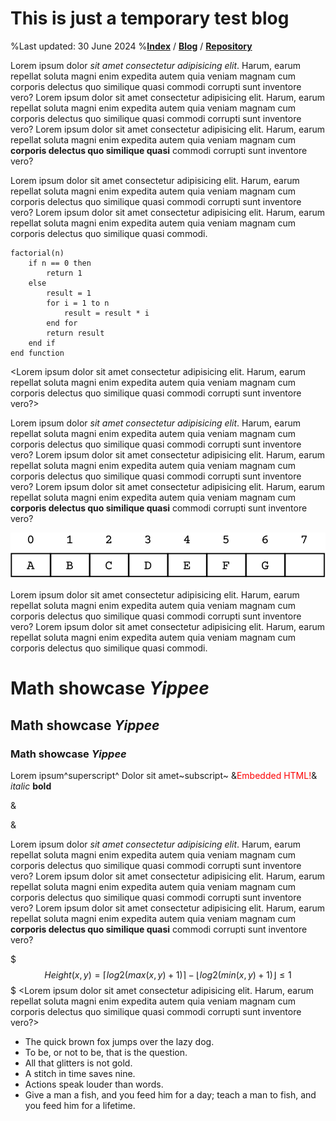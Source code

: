 # This is just a temporary test blog
%Last updated: 30 June 2024
%[**Index**](/index.html) / [**Blog**](/blog.html) / [**Repository**](https://github.com/Goubermouche/website)

Lorem ipsum dolor *sit amet consectetur adipisicing elit*. Harum, earum repellat soluta magni enim expedita autem quia veniam magnam cum corporis delectus quo similique quasi commodi corrupti sunt inventore vero? Lorem ipsum dolor sit amet consectetur adipisicing elit. Harum, earum repellat soluta magni enim expedita autem quia veniam magnam cum corporis delectus quo similique quasi commodi corrupti sunt inventore vero? Lorem ipsum dolor sit amet consectetur adipisicing elit. Harum, earum repellat soluta magni enim expedita autem quia veniam magnam cum **corporis delectus quo similique quasi** commodi corrupti sunt inventore vero?

Lorem ipsum dolor sit amet consectetur adipisicing elit. Harum, earum repellat soluta magni enim expedita autem quia veniam magnam cum corporis delectus quo similique quasi commodi corrupti sunt inventore vero? Lorem ipsum dolor sit amet consectetur adipisicing elit. Harum, earum repellat soluta magni enim expedita autem quia veniam magnam cum corporis delectus quo similique quasi commodi.

```
factorial(n)
    if n == 0 then
        return 1
    else
        result = 1
        for i = 1 to n
            result = result * i
        end for
        return result
    end if
end function
```
<Lorem ipsum dolor sit amet consectetur adipisicing elit. Harum, earum repellat soluta magni enim expedita autem quia veniam magnam cum corporis delectus quo similique quasi commodi corrupti sunt inventore vero?>

Lorem ipsum dolor *sit amet consectetur adipisicing elit*. Harum, earum repellat soluta magni enim expedita autem quia veniam magnam cum corporis delectus quo similique quasi commodi corrupti sunt inventore vero? Lorem ipsum dolor sit amet consectetur adipisicing elit. Harum, earum repellat soluta magni enim expedita autem quia veniam magnam cum corporis delectus quo similique quasi commodi corrupti sunt inventore vero? Lorem ipsum dolor sit amet consectetur adipisicing elit. Harum, earum repellat soluta magni enim expedita autem quia veniam magnam cum **corporis delectus quo similique quasi** commodi corrupti sunt inventore vero?

![Lorem ipsum dolor sit amet consectetur adipisicing elit. Harum, earum repellat soluta magni Lorem ipsum dolor sit amet consectetur adipisicing elit. Harum, earum repellat soluta magni](/images/array.svg)

Lorem ipsum dolor sit amet consectetur adipisicing elit. Harum, earum repellat soluta magni enim expedita autem quia veniam magnam cum corporis delectus quo similique quasi commodi corrupti sunt inventore vero? Lorem ipsum dolor sit amet consectetur adipisicing elit. Harum, earum repellat soluta magni enim expedita autem quia veniam magnam cum corporis delectus quo similique quasi commodi.

# Math showcase *Yippee*
## Math showcase *Yippee*
### Math showcase *Yippee*

Lorem ipsum^superscript^ Dolor sit amet~subscript~ &<span style="animation: color-change 1s infinite;">Embedded HTML!</span>& *italic* **bold**

&
<style>
    @keyframes color-change {
        0% { color: red; }
        50% { color: blue; }
        100% { color: red; }
    }
</style>
&

Lorem ipsum dolor *sit amet consectetur adipisicing elit*. Harum, earum repellat soluta magni enim expedita autem quia veniam magnam cum corporis delectus quo similique quasi commodi corrupti sunt inventore vero? Lorem ipsum dolor sit amet consectetur adipisicing elit. Harum, earum repellat soluta magni enim expedita autem quia veniam magnam cum corporis delectus quo similique quasi commodi corrupti sunt inventore vero? Lorem ipsum dolor sit amet consectetur adipisicing elit. Harum, earum repellat soluta magni enim expedita autem quia veniam magnam cum **corporis delectus quo similique quasi** commodi corrupti sunt inventore vero?

$$$
Height(x,y) = ⌈log2​(max(x, y) + 1)⌉ − ⌊log2​(min(x, y) + 1)⌋ ≤ 1
$$$
<Lorem ipsum dolor sit amet consectetur adipisicing elit. Harum, earum repellat soluta magni enim expedita autem quia veniam magnam cum corporis delectus quo similique quasi commodi corrupti sunt inventore vero?>

- The quick brown fox jumps over the lazy dog.
- To be, or not to be, that is the question.
- All that glitters is not gold.
- A stitch in time saves nine.
- Actions speak louder than words.
- Give a man a fish, and you feed him for a day; teach a man to fish, and you feed him for a lifetime.

